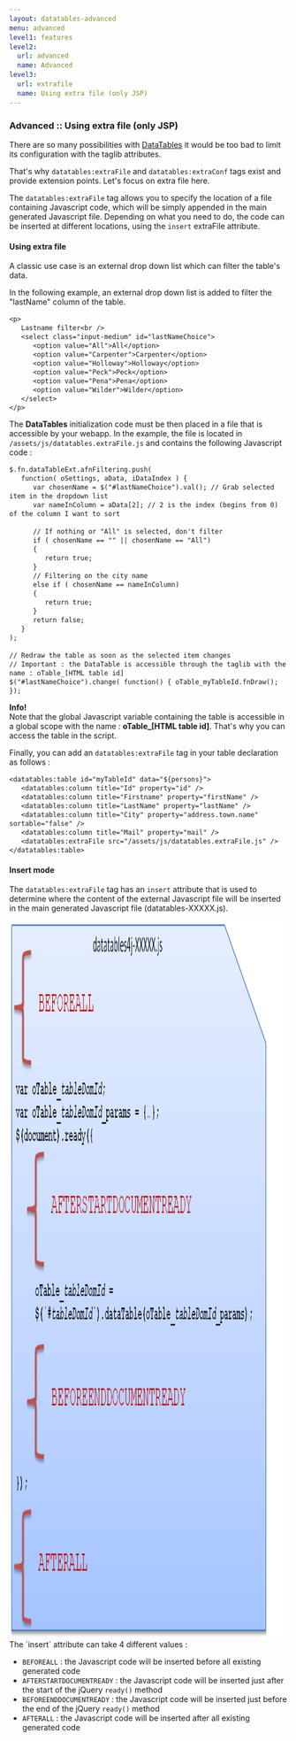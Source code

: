```yaml
---
layout: datatables-advanced
menu: advanced
level1: features
level2:
  url: advanced
  name: Advanced
level3:
  url: extrafile
  name: Using extra file (only JSP)
---
```



### Advanced :: Using extra file (only JSP)

There are so many possibilities with [DataTables](http://datatables.net/) it would be too bad to limit its configuration with the taglib attributes.

That\'s why `datatables:extraFile` and `datatables:extraConf` tags exist and provide extension points. Let\'s focus on extra file here.

The `datatables:extraFile` tag allows you to specify the location of a file containing Javascript code, which will be simply appended in the main generated Javascript file. 
Depending on what you need to do, the code can be inserted at different locations, using the `insert` extraFile attribute.


#### Using extra file
A classic use case is an external drop down list which can filter the table\'s data.

In the following example, an external drop down list is added to filter the \"lastName\" column of the table.
	
	<p>
	   Lastname filter<br /> 
	   <select class="input-medium" id="lastNameChoice">
	      <option value="All">All</option>
	      <option value="Carpenter">Carpenter</option>
	      <option value="Holloway">Holloway</option>
	      <option value="Peck">Peck</option>
	      <option value="Pena">Pena</option>
	      <option value="Wilder">Wilder</option>
	   </select>
	</p>
	
The **DataTables** initialization code must be then placed in a file that is accessible by your webapp. In the example, the file is located in `/assets/js/datatables.extraFile.js` and contains the following Javascript code :

	$.fn.dataTableExt.afnFiltering.push(
	   function( oSettings, aData, iDataIndex ) {
	      var chosenName = $("#lastNameChoice").val(); // Grab selected item in the dropdown list
	      var nameInColumn = aData[2]; // 2 is the index (begins from 0) of the column I want to sort
	       
	      // If nothing or "All" is selected, don't filter
	      if ( chosenName == "" || chosenName == "All")
	      {
	         return true;
	      }
	      // Filtering on the city name
	      else if ( chosenName == nameInColumn)
	      {
	         return true;
	      }
	      return false;
	   }
	);
	 
	// Redraw the table as soon as the selected item changes
	// Important : the DataTable is accessible through the taglib with the name : oTable_[HTML table id]
	$("#lastNameChoice").change( function() { oTable_myTableId.fnDraw(); });

<p class="alert alert-info"><strong>Info!</strong><br />Note that the global Javascript variable containing the table is accessible in a global scope with the name : <strong>oTable_[HTML table id]</strong>. That's why you can access the table in the script.</p>

Finally, you can add an `datatables:extraFile` tag in your table declaration as follows :

	<datatables:table id="myTableId" data="${persons}">
	   <datatables:column title="Id" property="id" />
	   <datatables:column title="Firstname" property="firstName" />
	   <datatables:column title="LastName" property="lastName" />
	   <datatables:column title="City" property="address.town.name" sortable="false" />
	   <datatables:column title="Mail" property="mail" />
	   <datatables:extraFile src="/assets/js/datatables.extraFile.js" />
	</datatables:table>

#### Insert mode
The `datatables:extraFile` tag has an `insert` attribute that is used to determine where the content of the external Javascript file will be inserted in the main generated Javascript file (datatables-XXXXX.js).

<img src="/assets/images/img_extraFile.png" width="500px" height="1300px" style="float:left;"/>
The `insert` attribute can take 4 different values :

 * `BEFOREALL` : the Javascript code will be inserted before all existing generated code 
 * `AFTERSTARTDOCUMENTREADY` : the Javascript code will be inserted just after the start of the jQuery `ready()` method
 * `BEFOREENDDOCUMENTREADY` : the Javascript code will be inserted just before the end of the jQuery `ready()` method
 * `AFTERALL` : the Javascript code will be inserted after all existing generated code

